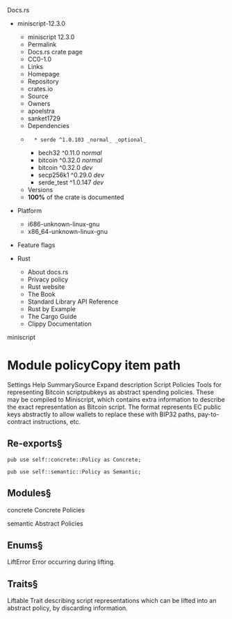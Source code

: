 Docs.rs
  * miniscript-12.3.0
    * miniscript 12.3.0 
    * Permalink 
    * Docs.rs crate page 
    * CC0-1.0
    * Links
    * Homepage 
    * Repository 
    * crates.io 
    * Source 
    * Owners
    * apoelstra 
    * sanket1729 
    * Dependencies
    *       * serde ^1.0.103 _normal_ _optional_
      * bech32 ^0.11.0 _normal_
      * bitcoin ^0.32.0 _normal_
      * bitcoin ^0.32.0 _dev_
      * secp256k1 ^0.29.0 _dev_
      * serde_test ^1.0.147 _dev_
    * Versions
    * **100%** of the crate is documented 
  * Platform
    * i686-unknown-linux-gnu
    * x86_64-unknown-linux-gnu
  * Feature flags


  * Rust
    * About docs.rs 
    * Privacy policy 
    * Rust website 
    * The Book 
    * Standard Library API Reference 
    * Rust by Example 
    * The Cargo Guide 
    * Clippy Documentation 


miniscript
# Module policyCopy item path
Settings
Help
SummarySource
Expand description
Script Policies
Tools for representing Bitcoin scriptpubkeys as abstract spending policies. These may be compiled to Miniscript, which contains extra information to describe the exact representation as Bitcoin script.
The format represents EC public keys abstractly to allow wallets to replace these with BIP32 paths, pay-to-contract instructions, etc.
## Re-exports§

`pub use self::concrete::Policy as Concrete;`


`pub use self::semantic::Policy as Semantic;`

## Modules§

concrete
    Concrete Policies

semantic
    Abstract Policies
## Enums§

LiftError
    Error occurring during lifting.
## Traits§

Liftable
    Trait describing script representations which can be lifted into an abstract policy, by discarding information.
